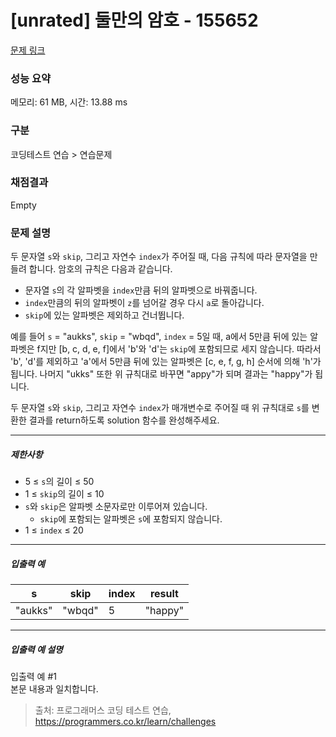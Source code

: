 # [unrated] 둘만의 암호 - 155652 

[문제 링크](https://school.programmers.co.kr/learn/courses/30/lessons/155652) 

### 성능 요약

메모리: 61 MB, 시간: 13.88 ms

### 구분

코딩테스트 연습 > 연습문제

### 채점결과

Empty

### 문제 설명

<p>두 문자열 <code>s</code>와 <code>skip</code>, 그리고 자연수 <code>index</code>가 주어질 때, 다음 규칙에 따라 문자열을 만들려 합니다. 암호의 규칙은 다음과 같습니다.</p>

<ul>
<li>문자열 <code>s</code>의 각 알파벳을 <code>index</code>만큼 뒤의 알파벳으로 바꿔줍니다.</li>
<li><code>index</code>만큼의 뒤의 알파벳이 <code>z</code>를 넘어갈 경우 다시 <code>a</code>로 돌아갑니다.</li>
<li><code>skip</code>에 있는 알파벳은 제외하고 건너뜁니다.</li>
</ul>

<p>예를 들어 <code>s</code> = "aukks", <code>skip</code> = "wbqd", <code>index</code> = 5일 때, a에서 5만큼 뒤에 있는 알파벳은 f지만 [b, c, d, e, f]에서 'b'와 'd'는 <code>skip</code>에 포함되므로 세지 않습니다. 따라서 'b', 'd'를 제외하고 'a'에서 5만큼 뒤에 있는 알파벳은 [c, e, f, g, h] 순서에 의해 'h'가 됩니다. 나머지 "ukks" 또한 위 규칙대로 바꾸면 "appy"가 되며 결과는 "happy"가 됩니다.</p>

<p>두 문자열 <code>s</code>와 <code>skip</code>, 그리고 자연수 <code>index</code>가 매개변수로 주어질 때 위 규칙대로 <code>s</code>를 변환한 결과를 return하도록 solution 함수를 완성해주세요.</p>

<hr>

<h5>제한사항</h5>

<ul>
<li>5 ≤ <code>s</code>의 길이 ≤ 50</li>
<li>1 ≤ <code>skip</code>의 길이 ≤ 10</li>
<li><code>s</code>와 <code>skip</code>은 알파벳 소문자로만 이루어져 있습니다.

<ul>
<li><code>skip</code>에 포함되는 알파벳은 <code>s</code>에 포함되지 않습니다.</li>
</ul></li>
<li>1 ≤ <code>index</code> ≤ 20</li>
</ul>

<hr>

<h5>입출력 예</h5>
<table class="table">
        <thead><tr>
<th>s</th>
<th>skip</th>
<th>index</th>
<th>result</th>
</tr>
</thead>
        <tbody><tr>
<td>"aukks"</td>
<td>"wbqd"</td>
<td>5</td>
<td>"happy"</td>
</tr>
</tbody>
      </table>
<hr>

<h5>입출력 예 설명</h5>

<p>입출력 예 #1<br>
본문 내용과 일치합니다.</p>


> 출처: 프로그래머스 코딩 테스트 연습, https://programmers.co.kr/learn/challenges